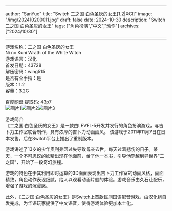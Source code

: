 
---
author: "SanYue"
title: "Switch 二之国 白色圣灰的女王[1.2|XCI]"
image: "/img/202410200011.jpg"
draft: false
date: 2024-10-30
description: "Switch 二之国 白色圣灰的女王"
tags: ["角色扮演","中文","动作"]
archives: ["2024/10/30"]

---

游戏名称：二之国 白色圣灰的女王   
Ni no Kuni Wrath of the White Witch    
游戏语言：汉化  
首发日期：43728  
解压密码：wing515  
是否有金手指：是  
版本：1.2   
容量：3.2G

[百度网盘](https://pan.baidu.com/s/1EZICJK7aJB1IYBPxWplTzw) 提取码: 43p7  
![图片1](/img/7a899e510fb.jfif)![图片2](/img/f1e86b5a1f4340.jpeg)![图片3](/img/1571725931.jpg)  

游戏简介  
《二之国:白色圣灰的女王》是一款由LEVEL-5开发并发行的角色扮演游戏，与吉卜力工作室联合制作，具有浓厚的吉卜力动画画风。‌ 该游戏于2011年11月7日在日本发售，后在Switch平台上推出了重制版本‌。

游戏讲述了13岁的少年奥利弗因过失导致母亲去世，每天过着悲伤的日子。某天，一个不可思议的妖精出现在他面前，给了他一本书，引导他穿越到异世界"二之国"，开始了一段奇幻旅程‌。

游戏的特色在于其利用即时运算的3D画面表现出吉卜力工作室的动画风格，画面精致，角色动作表现细腻，给人以观看动画片般的体验。游戏音乐由久石让配乐，增强了游戏的沉浸感‌。

此外，《二之国:白色圣灰的女王》是Switch上首款民间国语配音游戏，由汉化组自发完成，为华语玩家提供了中文语音，使得游戏体验更加本土化‌。
